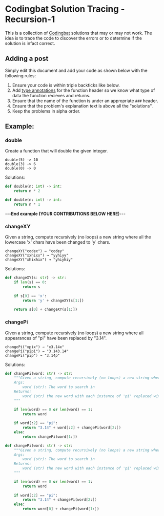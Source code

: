 # Codingbat Solution Tracing - Recursion-1
This is a collection of [Codingbat](http://codingbat.com) solutions that may or may not work. 
The idea is to trace the code to discover the errors or to determine if the solution is infact correct.

## Adding a post
Simply edit this document and add your code as shown below with the following rules:
1. Ensure your code is within triple backticks like below. 
2. Add [type annotations](https://docs.python.org/3/library/typing.html) for the function header so we know what type of data the function recieves and returns.
3. Ensure that the name of the function is under an appropriate `###` header.
4. Ensure that the problem's explanation text is above all the "solutions". 
5. Keep the problems in alpha order.

## Example:
### double
Create a function that will double the given integer.
```
double(5) -> 10
double(3) -> 6
double(0) -> 0
```
Solutions:

```python
def double(n: int) -> int:
    return n * 2
```

```python
def double(n: int) -> int:
    return n * 1
```

---**End example (YOUR CONTRIBUTIONS BELOW HERE)**---

### changeXY
Given a string, compute recursively (no loops) a new string where all the lowercase 'x' chars have been changed to 'y' chars.
```
changeXY("codex") → "codey"
changeXY("xxhixx") → "yyhiyy"
changeXY("xhixhix") → "yhiyhiy"
```
Solutions:

```python
def changeXY(s: str) -> str:
    if len(s) == 0:
        return s
    
    if s[0] == 'x':
        return 'y' + changeXY(s[1:])
    
    return s[0] + changeXY(s[1:])
```

### changePi
Given a string, compute recursively (no loops) a new string where all appearances of "pi" have been replaced by "3.14".
```
changePi("xpix") → "x3.14x"
changePi("pipi") → "3.143.14"
changePi("pip") → "3.14p"
```

Solutions:

```python
def changePi(word: str) -> str:
    """Given a string, compute recursively (no loops) a new string where all appearances of "pi" have been replaced by "3.14".
    Args:
        word (str): The word to search in
    Returns:
        word (str) the new word with each instance of 'pi' replaced with '3.14'
    """

    if len(word) == 0 or len(word) == 1:
        return word
    
    if word[:2] == "pi":
        return "3.14" + word[:2] + changePi(word[2:])
    else:
        return changePi(word[1:])
```

```python
def changePi(word: str) -> str:
    """Given a string, compute recursively (no loops) a new string where all appearances of "pi" have been replaced by "3.14".
    Args:
        word (str): The word to search in
    Returns:
        word (str) the new word with each instance of 'pi' replaced with '3.14'
    """

    if len(word) == 0 or len(word) == 1:
        return word
    
    if word[:2] == "pi":
        return "3.14" + changePi(word[2:])
    else:
        return word[0] + changePi(word[1:])
```

